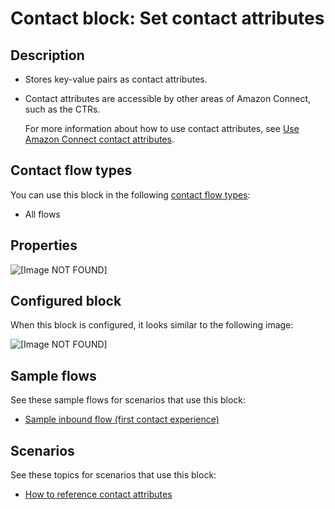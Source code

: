 # Contact block: Set contact attributes<a name="set-contact-attributes"></a>

## Description<a name="set-contact-attributes-description"></a>
+ Stores key\-value pairs as contact attributes\.
+ Contact attributes are accessible by other areas of Amazon Connect, such as the CTRs\. 

  For more information about how to use contact attributes, see [Use Amazon Connect contact attributes](connect-contact-attributes.md)\. 

## Contact flow types<a name="set-contact-attributes-types"></a>

You can use this block in the following [contact flow types](create-contact-flow.md#contact-flow-types):
+ All flows

## Properties<a name="set-contact-attributes-properties"></a>

![\[Image NOT FOUND\]](http://docs.aws.amazon.com/connect/latest/adminguide/images/set-contact-attributes-properties.png)

## Configured block<a name="set-contact-attributes-configured"></a>

When this block is configured, it looks similar to the following image:

![\[Image NOT FOUND\]](http://docs.aws.amazon.com/connect/latest/adminguide/images/set-contact-attributes-configured.png)

## Sample flows<a name="set-contact-attributes-samples"></a>

See these sample flows for scenarios that use this block:
+ [Sample inbound flow \(first contact experience\)](sample-inbound-flow.md)

## Scenarios<a name="set-contact-attributes-scenarios"></a>

See these topics for scenarios that use this block:
+ [How to reference contact attributes](how-to-reference-attributes.md)